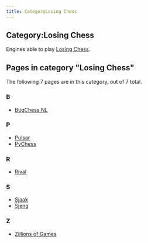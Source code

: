 ```yaml
---
title: CategoryLosing Chess
---
```

## Category:Losing Chess



Engines able to play [Losing Chess](Losing_Chess "Losing Chess").

## Pages in category "Losing Chess"

The following 7 pages are in this category, out of 7 total.

### B

- [BugChess NL](BugChess_NL "BugChess NL")

### P

- [Pulsar](Pulsar "Pulsar")
- [PyChess](PyChess "PyChess")

### R

- [Rival](Rival "Rival")

### S

- [Sjaak](Sjaak "Sjaak")
- [Sjeng](Sjeng "Sjeng")

### Z

- [Zillions of Games](Zillions_of_Games "Zillions of Games")

